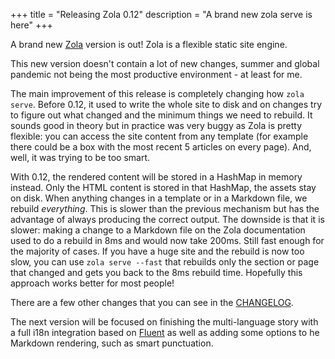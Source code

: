 +++
title = "Releasing Zola 0.12"
description = "A brand new zola serve is here"
+++

A brand new [Zola](https://www.getzola.org/) version is out! Zola is a flexible static site engine.

This new version doesn't contain a lot of new changes, summer and global pandemic not being the most productive
environment - at least for me.

The main improvement of this release is completely changing how `zola serve`. Before 0.12, it used to write the whole site 
to disk and on changes try to figure out what changed and the minimum things we need to rebuild. It sounds good 
in theory but in practice was very buggy as Zola is pretty flexible: you can access the site content from any template 
(for example there could be a box with the most recent 5 articles on every page). And, well, it was trying to be too smart.

With 0.12, the rendered content will be stored in a HashMap in memory instead. Only the HTML content is stored in that
HashMap, the assets stay on disk. When anything changes in a template or in a Markdown file, we rebuild *everything*. 
This is slower than the previous mechanism but has the advantage of always producing the correct output.
The downside is that it is slower: making a change to a Markdown file on the Zola documentation used to do a rebuild
in 8ms and would now take 200ms. Still fast enough for the majority of cases. If you have a huge site and the rebuild
is now too slow, you can use `zola serve --fast` that rebuilds only the section or page that changed and gets you back to 
the 8ms rebuild time.
Hopefully this approach works better for most people!

There are a few other changes that you can see in the [CHANGELOG](https://github.com/getzola/zola/blob/master/CHANGELOG.md#0120-2020-09-04).

The next version will be focused on finishing the multi-language story with a full i18n integration based on
 [Fluent](https://www.projectfluent.org/) as well as adding some options to he Markdown rendering, such as smart
 punctuation.
